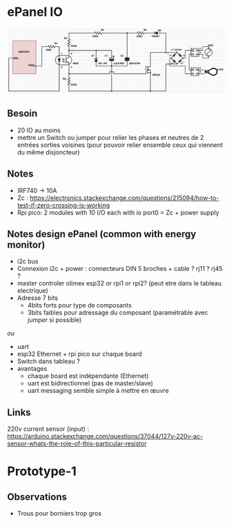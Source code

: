 # ePanel IO

![](mosfet-dimmer.png)

## Besoin
- 20 IO au moins
- mettre un Switch ou jumper pour relier les phases et neutres de 2 entrées sorties voisines (pour pouvoir relier ensemble ceux qui viennent du même disjoncteur)

## Notes

- IRF740 -> 10A
- Zc : https://electronics.stackexchange.com/questions/215094/how-to-test-if-zero-crossing-is-working
- Rpi pico: 2 modules with 10 I/O each with io port0 = Zc + power supply

## Notes design ePanel (common with energy monitor)

- i2c bus
- Connexion i2c + power : connecteurs DIN 5 broches + cable ? rj11 ? rj45 ?
- master controler olimex esp32 or rpi1 or rpi2? (peut etre dans le tableau electrique)
- Adresse 7 bits
  - 4bits forts pour type de composants
  - 3bits faibles pour adressage du composant (paramétrable avec jumper si possible)

_ou_

- uart
- esp32 Ethernet + rpi pico sur chaque board
- Switch dans tableau ?
- avantages
  - chaque board est indépendante (Ethernet)
  - uart est bidirectionnel (pas de master/slave)
  - uart messaging semble simple à mettre en œuvre

## Links

220v current sensor (input) : https://arduino.stackexchange.com/questions/37044/127v-220v-ac-sensor-whats-the-role-of-this-particular-resistor

# Prototype-1

## Observations

- Trous pour borniers trop gros